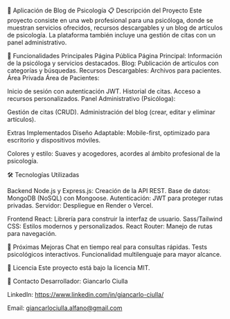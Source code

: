 🧠 Aplicación de Blog de Psicología
📋 Descripción del Proyecto
Este proyecto consiste en una web profesional para una psicóloga, donde se muestran servicios ofrecidos, recursos descargables y un blog de artículos de psicología. La plataforma también incluye una gestión de citas con un panel administrativo.

🚀 Funcionalidades Principales
Página Pública
Página Principal: Información de la psicóloga y servicios destacados.
Blog: Publicación de artículos con categorías y búsquedas.
Recursos Descargables: Archivos para pacientes.
Área Privada
Área de Pacientes:

Inicio de sesión con autenticación JWT.
Historial de citas.
Acceso a recursos personalizados.
Panel Administrativo (Psicóloga):

Gestión de citas (CRUD).
Administración del blog (crear, editar y eliminar artículos).

Extras Implementados
Diseño Adaptable: Mobile-first, optimizado para escritorio y dispositivos móviles.

Colores y estilo: Suaves y acogedores, acordes al ámbito profesional de la psicología.

🛠️ Tecnologías Utilizadas

Backend
Node.js y Express.js: Creación de la API REST.
Base de datos: MongoDB (NoSQL) con Mongoose.
Autenticación: JWT para proteger rutas privadas.
Servidor: Despliegue en Render o Vercel.

Frontend
React: Librería para construir la interfaz de usuario.
Sass/Tailwind CSS: Estilos modernos y personalizados.
React Router: Manejo de rutas para navegación.

🧩 Próximas Mejoras
Chat en tiempo real para consultas rápidas.
Tests psicológicos interactivos.
Funcionalidad multilenguaje para mayor alcance.

📄 Licencia
Este proyecto está bajo la licencia MIT.

📧 Contacto
Desarrollador: Giancarlo Ciulla 

LinkedIn: https://www.linkedin.com/in/giancarlo-ciulla/

Email: giancarlociulla.alfano@gmail.com
